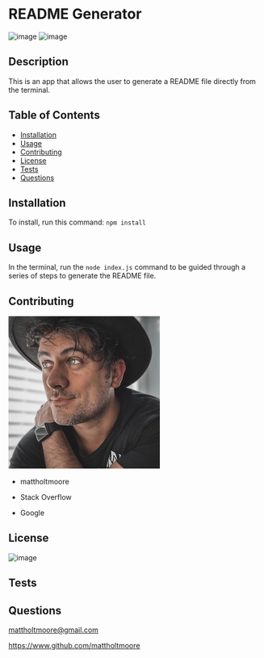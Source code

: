 # README Generator

![image](https://img.shields.io/badge/Created%20By-Matt%20Moore-orange)
![image](https://img.shields.io/badge/JavaScript-100%25-brightgreen)

  ## Description
  This is an app that allows the user to generate a README file directly from the terminal.


  ## Table of Contents

  - [Installation](#installation)
  - [Usage](#usage)
  - [Contributing](#contributing)
  - [License](#license)
  - [Tests](#tests)
  - [Questions](#questions)


  ## Installation
  To install, run this command: `npm install`


  ## Usage
  In the terminal, run the  `node index.js` command to be guided through a series of steps to generate the README file.


  ## Contributing
  ![image](img/profilepic.JPG)

  - mattholtmoore

  - Stack Overflow

  - Google


  ## License
  ![image](https://img.shields.io/badge/license-MIT-green)

 
  ## Tests 
  

  ## Questions
  mattholtmoore@gmail.com

  https://www.github.com/mattholtmoore